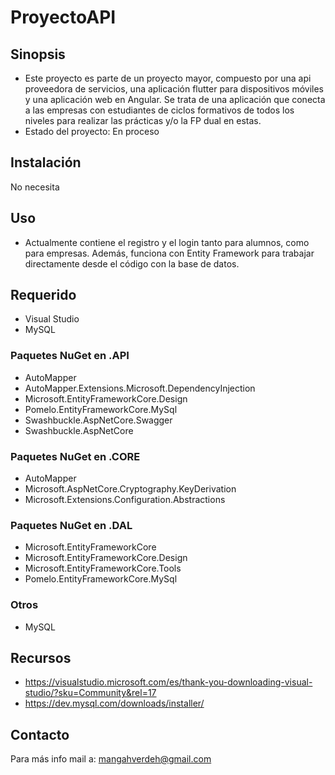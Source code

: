 # ProyectoAPI

## Sinopsis

* Este proyecto es parte de un proyecto mayor, compuesto por una api proveedora de servicios, una aplicación flutter para dispositivos móviles y una aplicación web en Angular. Se trata de una aplicación que conecta a las empresas con estudiantes de ciclos formativos de todos los niveles para realizar las prácticas y/o la FP dual en estas.
* Estado del proyecto: En proceso

## Instalación

No necesita

## Uso
* Actualmente contiene el registro y el login tanto para alumnos, como para empresas. Además, funciona con Entity Framework para trabajar directamente desde el código con la base de datos.

## Requerido
* Visual Studio
* MySQL
### Paquetes NuGet en .API
* AutoMapper
* AutoMapper.Extensions.Microsoft.DependencyInjection
* Microsoft.EntityFrameworkCore.Design
* Pomelo.EntityFrameworkCore.MySql
* Swashbuckle.AspNetCore.Swagger
* Swashbuckle.AspNetCore
### Paquetes NuGet en .CORE
* AutoMapper
* Microsoft.AspNetCore.Cryptography.KeyDerivation
* Microsoft.Extensions.Configuration.Abstractions
### Paquetes NuGet en .DAL
* Microsoft.EntityFrameworkCore
* Microsoft.EntityFrameworkCore.Design
* Microsoft.EntityFrameworkCore.Tools
* Pomelo.EntityFrameworkCore.MySql
### Otros
* MySQL

## Recursos
* https://visualstudio.microsoft.com/es/thank-you-downloading-visual-studio/?sku=Community&rel=17
* https://dev.mysql.com/downloads/installer/
## Contacto

Para más info mail a: mangahverdeh@gmail.com
